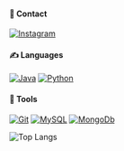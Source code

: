 #### :speech_balloon: Contact
<a href="https://www.instagram.com/offjaao" target="_blank"><img alt="Instagram" src="https://img.shields.io/badge/@offjaao-C55358.svg?style=for-the-badge&logo=instagram&logoColor=white" /></a>

#### ✍ Languages
<a href="#"><img alt="Java" src="https://img.shields.io/badge/Java-C55358.svg?style=for-the-badge&logo=java&logoColor=white" /></a>
<a href="#"><img alt="Python" src="https://img.shields.io/badge/Python-C55358.svg?style=for-the-badge&logo=python&logoColor=white"/></a>

#### :wrench: Tools
<a href="#"><img alt="Git" src="https://img.shields.io/badge/Git-C55358.svg?style=for-the-badge&logo=git&logoColor=white" /></a>
<a href="#"><img alt="MySQL" src="https://img.shields.io/badge/MySQL-C55358.svg?style=for-the-badge&logo=mysql&logoColor=white" /></a>
<a href="#"><img alt="MongoDb" src="https://img.shields.io/badge/MongoDb-C55358.svg?style=for-the-badge&logo=mongodb&logoColor=white" /></a>


<a>![Top Langs](https://github-readme-stats.vercel.app/api/top-langs/?username=offjaao&hide=html&layout=compact&theme=aura_dark&locale=pt-br)</a>
